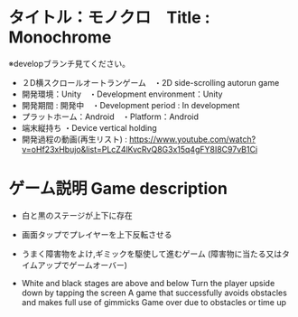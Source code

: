 # タイトル：モノクロ　Title : Monochrome

※developブランチ見てください。
* ２D横スクロールオートランゲーム　・2D side-scrolling autorun game
* 開発環境：Unity　・Development environment：Unity
* 開発期間 : 開発中　・Development period : In development
* プラットホーム：Android　・Platform：Android 
* 端末縦持ち ・Device vertical holding
* 開発過程の動画(再生リスト) : https://www.youtube.com/watch?v=oHf23xHbujo&list=PLcZ4lKvcRvQ8G3x15q4gFY8I8C97vB1Ci 

# ゲーム説明 Game description
* 白と黒のステージが上下に存在
* 画面タップでプレイヤーを上下反転させる
* うまく障害物をよけ,ギミックを駆使して進むゲーム (障害物に当たる又はタイムアップでゲームオーバー)

* White and black stages are above and below
Turn the player upside down by tapping the screen
A game that successfully avoids obstacles and makes full use of gimmicks
Game over due to obstacles or time up
